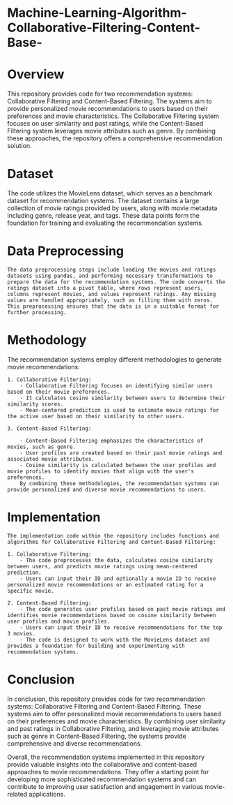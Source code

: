 # Machine-Learning-Algorithm-Collaborative-Filtering-Content-Base-

# Overview
  This repository provides code for two recommendation systems: Collaborative Filtering and Content-Based Filtering. The systems aim to provide personalized movie recommendations to users based on their preferences and movie characteristics. The Collaborative Filtering system focuses on user similarity and past ratings, while the Content-Based Filtering system leverages movie attributes such as genre. By combining these approaches, the repository offers a comprehensive recommendation solution.

# Dataset
  The code utilizes the MovieLens dataset, which serves as a benchmark dataset for recommendation systems. The dataset contains a large collection of movie ratings provided by users, along with movie metadata including genre, release year, and tags. These data points form the foundation for training and evaluating the recommendation systems.

# Data Preprocessing
    The data preprocessing steps include loading the movies and ratings datasets using pandas, and performing necessary transformations to prepare the data for the recommendation systems. The code converts the ratings dataset into a pivot table, where rows represent users, columns represent movies, and values represent ratings. Any missing values are handled appropriately, such as filling them with zeros. This preprocessing ensures that the data is in a suitable format for further processing.

# Methodology
  The recommendation systems employ different methodologies to generate movie recommendations:
    
    1. Collaborative Filtering:
        - Collaborative Filtering focuses on identifying similar users based on their movie preferences.
        - It calculates cosine similarity between users to determine their similarity scores.
        - Mean-centered prediction is used to estimate movie ratings for the active user based on their similarity to other users.
       
    3. Content-Based Filtering:
    
        - Content-Based Filtering emphasizes the characteristics of movies, such as genre.
        - User profiles are created based on their past movie ratings and associated movie attributes.
        - Cosine similarity is calculated between the user profiles and movie profiles to identify movies that align with the user's preferences.
        By combining these methodologies, the recommendation systems can provide personalized and diverse movie recommendations to users.

# Implementation
    The implementation code within the repository includes functions and algorithms for Collaborative Filtering and Content-Based Filtering:
    
    1. Collaborative Filtering:
        - The code preprocesses the data, calculates cosine similarity between users, and predicts movie ratings using mean-centered prediction.
        - Users can input their ID and optionally a movie ID to receive personalized movie recommendations or an estimated rating for a specific movie.
    
    2. Content-Based Filtering:
        - The code generates user profiles based on past movie ratings and identifies movie recommendations based on cosine similarity between user profiles and movie profiles.
        - Users can input their ID to receive recommendations for the top 3 movies.
        - The code is designed to work with the MovieLens dataset and provides a foundation for building and experimenting with recommendation systems.

# Conclusion

In conclusion, this repository provides code for two recommendation systems: Collaborative Filtering and Content-Based Filtering. These systems aim to offer personalized movie recommendations to users based on their preferences and movie characteristics. By combining user similarity and past ratings in Collaborative Filtering, and leveraging movie attributes such as genre in Content-Based Filtering, the systems provide comprehensive and diverse recommendations.

Overall, the recommendation systems implemented in this repository provide valuable insights into the collaborative and content-based approaches to movie recommendations. They offer a starting point for developing more sophisticated recommendation systems and can contribute to improving user satisfaction and engagement in various movie-related applications.
